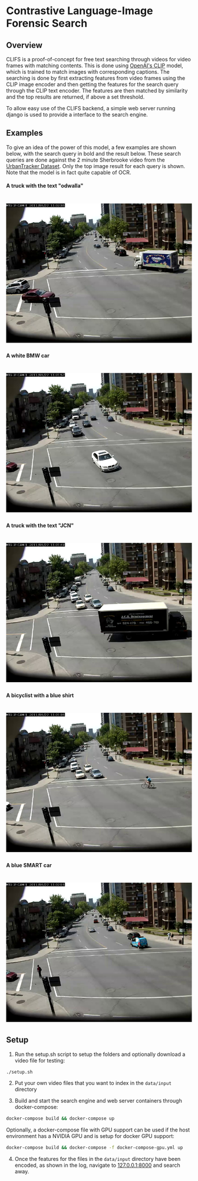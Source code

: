 # Contrastive Language-Image Forensic Search


## Overview

CLIFS is a proof-of-concept for free text searching through videos for video frames with matching contents.
This is done using [OpenAI's CLIP](https://openai.com/blog/clip/) model, which is trained to match images with corresponding captions.
The searching is done by first extracting features from video frames using the CLIP image encoder and then
getting the features for the search query through the CLIP text encoder. The features are then matched by similarity
and the top results are returned, if above a set threshold.

To allow easy use of the CLIFS backend, a simple web server running django is used to provide a interface to the search engine. 


## Examples
To give an idea of the power of this model, a few examples are shown below, with the search query in bold and the result below.
These search queries are done against the 2 minute Sherbrooke video from the [UrbanTracker Dataset](https://www.jpjodoin.com/urbantracker/dataset.html).
Only the top image result for each query is shown. Note that the model is in fact quite capable of OCR.

#### A truck with the text "odwalla"
![alt text](media/odwalla.jpg)
======

#### A white BMW car
![alt text](media/bmw.jpg)
======

#### A truck with the text "JCN"
![alt text](media/jcn.jpg)
======

#### A bicyclist with a blue shirt
![alt text](media/bicyclist.jpg)
======

#### A blue SMART car
![alt text](media/smart.jpg)
======

## Setup
1. Run the setup.sh script to setup the folders and optionally download a video file for testing:
```sh
./setup.sh
```

2. Put your own video files that you want to index in the `data/input` directory

3. Build and start the search engine and web server containers through docker-compose:
```sh
docker-compose build && docker-compose up
```

Optionally, a docker-compose file with GPU support can be used if the host environment has a NVIDIA GPU and is setup for docker GPU support:

```sh
docker-compose build && docker-compose -f docker-compose-gpu.yml up
```
 
4. Once the features for the files in the `data/input` directory have been encoded, as shown in the log, navigate to [127.0.0.1:8000](http://127.0.0.1:8000) and search away.



